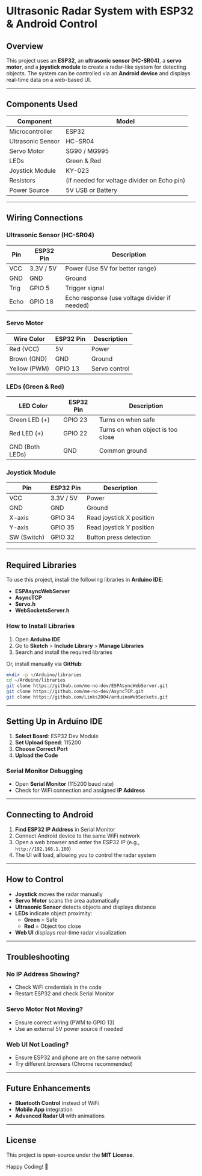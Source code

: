 # Ultrasonic Radar System with ESP32 & Android Control

## Overview
This project uses an **ESP32**, an **ultrasonic sensor (HC-SR04)**, a **servo motor**, and a **joystick module** to create a radar-like system for detecting objects. The system can be controlled via an **Android device** and displays real-time data on a web-based UI.

---

## Components Used
| Component | Model |
|-----------|--------|
| Microcontroller | ESP32 |
| Ultrasonic Sensor | HC-SR04 |
| Servo Motor | SG90 / MG995 |
| LEDs | Green & Red |
| Joystick Module | KY-023 |
| Resistors | (if needed for voltage divider on Echo pin) |
| Power Source | 5V USB or Battery |

---

## Wiring Connections
### **Ultrasonic Sensor (HC-SR04)**
| Pin | ESP32 Pin | Description |
|-----|----------|-------------|
| VCC | 3.3V / 5V | Power (Use 5V for better range) |
| GND | GND | Ground |
| Trig | GPIO 5 | Trigger signal |
| Echo | GPIO 18 | Echo response (use voltage divider if needed) |

### **Servo Motor**
| Wire Color | ESP32 Pin | Description |
|------------|----------|-------------|
| Red (VCC) | 5V | Power |
| Brown (GND) | GND | Ground |
| Yellow (PWM) | GPIO 13 | Servo control |

### **LEDs (Green & Red)**
| LED Color | ESP32 Pin | Description |
|-----------|----------|-------------|
| Green LED (+) | GPIO 23 | Turns on when safe |
| Red LED (+) | GPIO 22 | Turns on when object is too close |
| GND (Both LEDs) | GND | Common ground |

### **Joystick Module**
| Pin | ESP32 Pin | Description |
|-----|----------|-------------|
| VCC | 3.3V / 5V | Power |
| GND | GND | Ground |
| X-axis | GPIO 34 | Read joystick X position |
| Y-axis | GPIO 35 | Read joystick Y position |
| SW (Switch) | GPIO 32 | Button press detection |

---

## Required Libraries
To use this project, install the following libraries in **Arduino IDE**:
- **ESPAsyncWebServer**
- **AsyncTCP**
- **Servo.h**
- **WebSocketsServer.h**

### **How to Install Libraries**
1. Open **Arduino IDE**
2. Go to **Sketch** > **Include Library** > **Manage Libraries**
3. Search and install the required libraries

Or, install manually via **GitHub**:
```sh
mkdir -p ~/Arduino/libraries
cd ~/Arduino/libraries
git clone https://github.com/me-no-dev/ESPAsyncWebServer.git
git clone https://github.com/me-no-dev/AsyncTCP.git
git clone https://github.com/Links2004/arduinoWebSockets.git
```

---

## Setting Up in Arduino IDE
1. **Select Board**: ESP32 Dev Module
2. **Set Upload Speed**: 115200
3. **Choose Correct Port**
4. **Upload the Code**

### **Serial Monitor Debugging**
- Open **Serial Monitor** (115200 baud rate)
- Check for WiFi connection and assigned **IP Address**

---

## Connecting to Android
1. **Find ESP32 IP Address** in Serial Monitor
2. Connect Android device to the same WiFi network
3. Open a web browser and enter the ESP32 IP (e.g., `http://192.168.1.100`)
4. The UI will load, allowing you to control the radar system

---

## How to Control
- **Joystick** moves the radar manually
- **Servo Motor** scans the area automatically
- **Ultrasonic Sensor** detects objects and displays distance
- **LEDs** indicate object proximity:
  - **Green** = Safe
  - **Red** = Object too close
- **Web UI** displays real-time radar visualization

---

## Troubleshooting
### **No IP Address Showing?**
- Check WiFi credentials in the code
- Restart ESP32 and check Serial Monitor

### **Servo Motor Not Moving?**
- Ensure correct wiring (PWM to GPIO 13)
- Use an external 5V power source if needed

### **Web UI Not Loading?**
- Ensure ESP32 and phone are on the same network
- Try different browsers (Chrome recommended)

---

## Future Enhancements
- **Bluetooth Control** instead of WiFi
- **Mobile App** integration
- **Advanced Radar UI** with animations

---

## License
This project is open-source under the **MIT License**.

Happy Coding! 🚀

